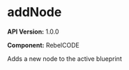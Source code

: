 # addNode

**API Version:** 1.0.0

**Component:** RebelCODE

Adds a new node to the active blueprint

